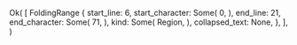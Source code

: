 Ok(
    [
        FoldingRange {
            start_line: 6,
            start_character: Some(
                0,
            ),
            end_line: 21,
            end_character: Some(
                71,
            ),
            kind: Some(
                Region,
            ),
            collapsed_text: None,
        },
    ],
)